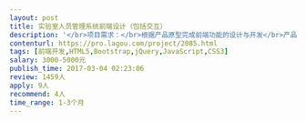 ```yaml
---                
layout: post       
title: 实验室人员管理系统前端设计（包括交互）           
description: '</br>项目需求：</br>根据产品原型完成前端功能的设计与开发</br>产品原型，可下载查看详情</br>https://share.weiyun.com/80a4bff945778068e41a2d759d4e514a</br></br>人员要求：</br>使用兼容性高的主流框架</br>可远程协作</br>'     
contenturl: https://pro.lagou.com/project/2085.html      
tags: [前端开发,HTML5,Bootstrap,jQuery,JavaScript,CSS3]            
salary: 3000-5000元          
publish_time: 2017-03-04 02:23:06         
review: 1459人                   
apply: 9人                   
recommend: 4人                   
time_range: 1-3个月              
---                 
```

